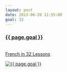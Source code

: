 ```yaml
---
layout: post
date: 2013-06-28 11:55:00
goal: 32
---
```


<h3 class="graph-align goal-title">
    <a target="_blank" href="https://www.beeminder.com/beneills/goals/32">{{ page.goal }}</a>
</h3>

<br />
<div class="graph-align goal-text goal-description">
     <a target="_blank" href="http://www.amazon.co.uk/French-Lessons-Gimmick-W-W-Norton/dp/0393316475/ref=sr_1_1/277-1818390-4288527?ie=UTF8&amp;qid=1372691440&amp;sr=8-1&amp;keywords=32+french+lessons">French in 32 Lessons</a>
</div>

[![{{ page.goal }}](https://www.beeminder.com/beneills/goals/32/graph)](https://www.beeminder.com/beneills/goals/32)
